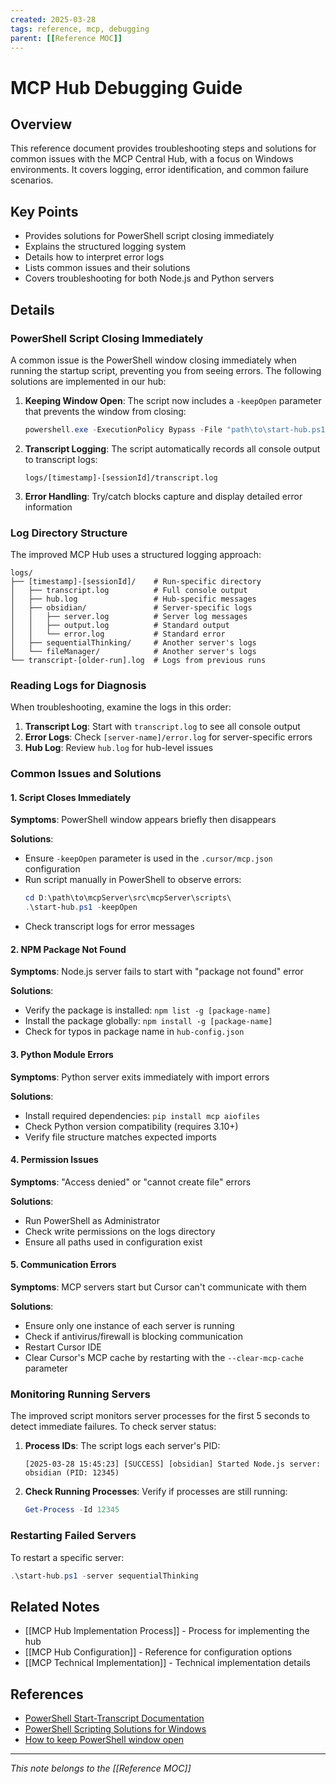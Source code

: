```yaml
---
created: 2025-03-28
tags: reference, mcp, debugging
parent: [[Reference MOC]]
---
```


# MCP Hub Debugging Guide

## Overview

This reference document provides troubleshooting steps and solutions for common issues with the MCP Central Hub, with a focus on Windows environments. It covers logging, error identification, and common failure scenarios.

## Key Points

- Provides solutions for PowerShell script closing immediately
- Explains the structured logging system
- Details how to interpret error logs
- Lists common issues and their solutions
- Covers troubleshooting for both Node.js and Python servers

## Details

### PowerShell Script Closing Immediately

A common issue is the PowerShell window closing immediately when running the startup script, preventing you from seeing errors. The following solutions are implemented in our hub:

1. **Keeping Window Open**: The script now includes a `-keepOpen` parameter that prevents the window from closing:

   ```powershell
   powershell.exe -ExecutionPolicy Bypass -File "path\to\start-hub.ps1" -keepOpen
   ```

2. **Transcript Logging**: The script automatically records all console output to transcript logs:

   ```
   logs/[timestamp]-[sessionId]/transcript.log
   ```

3. **Error Handling**: Try/catch blocks capture and display detailed error information

### Log Directory Structure

The improved MCP Hub uses a structured logging approach:

```
logs/
├── [timestamp]-[sessionId]/    # Run-specific directory
│   ├── transcript.log          # Full console output
│   ├── hub.log                 # Hub-specific messages
│   ├── obsidian/               # Server-specific logs
│   │   ├── server.log          # Server log messages
│   │   ├── output.log          # Standard output
│   │   └── error.log           # Standard error
│   ├── sequentialThinking/     # Another server's logs
│   └── fileManager/            # Another server's logs
└── transcript-[older-run].log  # Logs from previous runs
```

### Reading Logs for Diagnosis

When troubleshooting, examine the logs in this order:

1. **Transcript Log**: Start with `transcript.log` to see all console output
2. **Error Logs**: Check `[server-name]/error.log` for server-specific errors
3. **Hub Log**: Review `hub.log` for hub-level issues

### Common Issues and Solutions

#### 1. Script Closes Immediately

**Symptoms**: PowerShell window appears briefly then disappears

**Solutions**:

- Ensure `-keepOpen` parameter is used in the `.cursor/mcp.json` configuration
- Run script manually in PowerShell to observe errors:
  ```powershell
  cd D:\path\to\mcpServer\src\mcpServer\scripts\
  .\start-hub.ps1 -keepOpen
  ```
- Check transcript logs for error messages

#### 2. NPM Package Not Found

**Symptoms**: Node.js server fails to start with "package not found" error

**Solutions**:

- Verify the package is installed: `npm list -g [package-name]`
- Install the package globally: `npm install -g [package-name]`
- Check for typos in package name in `hub-config.json`

#### 3. Python Module Errors

**Symptoms**: Python server exits immediately with import errors

**Solutions**:

- Install required dependencies: `pip install mcp aiofiles`
- Check Python version compatibility (requires 3.10+)
- Verify file structure matches expected imports

#### 4. Permission Issues

**Symptoms**: "Access denied" or "cannot create file" errors

**Solutions**:

- Run PowerShell as Administrator
- Check write permissions on the logs directory
- Ensure all paths used in configuration exist

#### 5. Communication Errors

**Symptoms**: MCP servers start but Cursor can't communicate with them

**Solutions**:

- Ensure only one instance of each server is running
- Check if antivirus/firewall is blocking communication
- Restart Cursor IDE
- Clear Cursor's MCP cache by restarting with the `--clear-mcp-cache` parameter

### Monitoring Running Servers

The improved script monitors server processes for the first 5 seconds to detect immediate failures. To check server status:

1. **Process IDs**: The script logs each server's PID:

   ```
   [2025-03-28 15:45:23] [SUCCESS] [obsidian] Started Node.js server: obsidian (PID: 12345)
   ```

2. **Check Running Processes**: Verify if processes are still running:
   ```powershell
   Get-Process -Id 12345
   ```

### Restarting Failed Servers

To restart a specific server:

```powershell
.\start-hub.ps1 -server sequentialThinking
```

## Related Notes

- [[MCP Hub Implementation Process]] - Process for implementing the hub
- [[MCP Hub Configuration]] - Reference for configuration options
- [[MCP Technical Implementation]] - Technical implementation details

## References

- [PowerShell Start-Transcript Documentation](https://learn.microsoft.com/en-us/powershell/module/microsoft.powershell.host/start-transcript)
- [PowerShell Scripting Solutions for Windows](https://stackoverflow.com/questions/1337229/powershell-window-disappears-before-i-can-read-the-error-message)
- [How to keep PowerShell window open](https://stackoverflow.com/questions/16739322/how-to-keep-the-shell-window-open-after-running-a-powershell-script)

---

_This note belongs to the [[Reference MOC]]_
